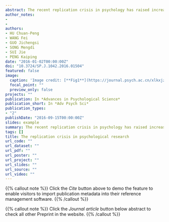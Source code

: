 ```yaml
---
abstract: The recent replication crisis in psychology has raised increasing concerns. Given that it is important for psychologists to understand the replication crisis and the consequent changes in the field, the present review aimed at providing an overview of the relevant events and highlighting the methodological reforms in psychology. First, we briefly recapitulated the events that raised doubt about reliability of psychological research. Then, we focused on a recent large-scale replication study (Reproducible Project:Psychology) and the following debates. In addition, three underlying causes of the replication crisis were examined:1) the overabundance of false positive results, which is mainly caused by the prevalence of questionable research practices, 2) publication bias, and 3) the over-reliance on Null-Hypothesis Significant Testing (NHST) and misunderstanding of p-values, which was confirmed by our survey among Chinese psychology students and academics. More importantly, the proposed solutions provided in the literature were also reviewed, e.g., shifting from NHST to alternative statistical methods and adopting new ways to enhance research integrity (i.e., pre-registration, full disclosure, and open data and materials of studies). Finally, we call for joint efforts by policy makers, researchers and educators to solve the replication crisis.
author_notes:
- 
- 
authors:
- HU Chuan-Peng
- WANG Fei
- GUO Jichengsi
- SONG Mengdi
- SUI Jie
- PENG Kaiping
date: "2016-01-02T00:00:00Z"
doi: "10.3724/SP.J.1042.2016.01504"
featured: false
image:
  caption: 'Image credit: [**Fig1**](https://journal.psych.ac.cn/xlkxjz/EN/10.3724/SP.J.1042.2016.01504)'
  focal_point: ""
  preview_only: false
projects: ""
publication: In *Advances in Psychological Science*
publication_short: In *Adv Psych Sci*
publication_types: 
- "2"
publishDate: "2016-09-15T00:00:00Z"
slides: example
summary: The recent replication crisis in psychology has raised increasing concerns. Given that it is important for psychologists to understand the replication crisis and the consequent changes in the field, the present review aimed at providing an overview of the relevant events and highlighting the methodological reforms in psychology. 
tags: []
title: The replication crisis in psychological research
url_code: ""
url_dataset: ""
url_pdf: ""
url_poster: ""
url_project: ""
url_slides: ""
url_source: ""
url_video: ""
---
```


{{% callout note %}}
Click the _Cite_ button above to demo the feature to enable visitors to import publication metadata into their reference management software.
{{% /callout %}}

{{% callout note %}}
Click the _Journal article_ button below abstract to check all other Preprint in the website.
{{% /callout %}}
